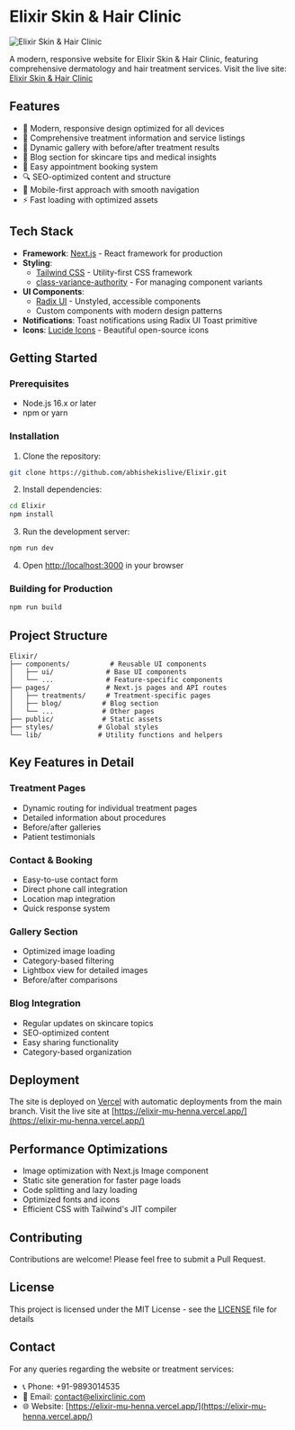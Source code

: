 # Elixir Skin & Hair Clinic

![Elixir Skin & Hair Clinic](https://elixir-mu-henna.vercel.app/images/logo.png)

A modern, responsive website for Elixir Skin & Hair Clinic, featuring comprehensive dermatology and hair treatment services. Visit the live site: [Elixir Skin & Hair Clinic](https://elixir-mu-henna.vercel.app/)

## Features

- 🎨 Modern, responsive design optimized for all devices
- 🏥 Comprehensive treatment information and service listings
- 📸 Dynamic gallery with before/after treatment results
- 📝 Blog section for skincare tips and medical insights
- 📅 Easy appointment booking system
- 🔍 SEO-optimized content and structure
- 📱 Mobile-first approach with smooth navigation
- ⚡ Fast loading with optimized assets

## Tech Stack

- **Framework**: [Next.js](https://nextjs.org/) - React framework for production
- **Styling**:
  - [Tailwind CSS](https://tailwindcss.com/) - Utility-first CSS framework
  - [class-variance-authority](https://cva.style/docs) - For managing component variants
- **UI Components**:
  - [Radix UI](https://www.radix-ui.com/) - Unstyled, accessible components
  - Custom components with modern design patterns
- **Notifications**: Toast notifications using Radix UI Toast primitive
- **Icons**: [Lucide Icons](https://lucide.dev/) - Beautiful open-source icons

## Getting Started

### Prerequisites

- Node.js 16.x or later
- npm or yarn

### Installation

1. Clone the repository:

```bash
git clone https://github.com/abhishekislive/Elixir.git
```

2. Install dependencies:

```bash
cd Elixir
npm install
```

3. Run the development server:

```bash
npm run dev
```

4. Open [http://localhost:3000](http://localhost:3000) in your browser

### Building for Production

```bash
npm run build
```

## Project Structure

```
Elixir/
├── components/          # Reusable UI components
│   ├── ui/             # Base UI components
│   └── ...             # Feature-specific components
├── pages/              # Next.js pages and API routes
│   ├── treatments/     # Treatment-specific pages
│   ├── blog/          # Blog section
│   └── ...            # Other pages
├── public/            # Static assets
├── styles/           # Global styles
└── lib/              # Utility functions and helpers
```

## Key Features in Detail

### Treatment Pages

- Dynamic routing for individual treatment pages
- Detailed information about procedures
- Before/after galleries
- Patient testimonials

### Contact & Booking

- Easy-to-use contact form
- Direct phone call integration
- Location map integration
- Quick response system

### Gallery Section

- Optimized image loading
- Category-based filtering
- Lightbox view for detailed images
- Before/after comparisons

### Blog Integration

- Regular updates on skincare topics
- SEO-optimized content
- Easy sharing functionality
- Category-based organization

## Deployment

The site is deployed on [Vercel](https://vercel.com) with automatic deployments from the main branch. Visit the live site at [https://elixir-mu-henna.vercel.app/](https://elixir-mu-henna.vercel.app/)

## Performance Optimizations

- Image optimization with Next.js Image component
- Static site generation for faster page loads
- Code splitting and lazy loading
- Optimized fonts and icons
- Efficient CSS with Tailwind's JIT compiler

## Contributing

Contributions are welcome! Please feel free to submit a Pull Request.

## License

This project is licensed under the MIT License - see the [LICENSE](LICENSE) file for details

## Contact

For any queries regarding the website or treatment services:

- 📞 Phone: +91-9893014535
- 📧 Email: [contact@elixirclinic.com](mailto:contact@elixirclinic.com)
- 🌐 Website: [https://elixir-mu-henna.vercel.app/](https://elixir-mu-henna.vercel.app/)
